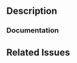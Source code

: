 <!--
  Have any questions? Check out the contributing docs at https://github.com/area17/twill/blob/master/CONTRIBUTING.md, or
  ask in this Pull Request and a Twill maintainer will be happy to help :)
-->

## Description

<!-- Write a brief description of the changes introduced by this PR -->

### Documentation

<!--
  Where is this feature documented?

  - If docs exist:
    - Update any references, if relevant.
  - If no docs exist:
    - Create a stub for documentation including bullet points for how to use the feature, code snippets, etc.
-->

## Related Issues

<!--
  Link to the issue that is fixed by this PR (if there is one)
  e.g. Fixes #1234

  Link to an issue that is partially addressed by this PR (if there are any)
  e.g. Addresses #1234

  Link to related issues (if there are any)
  e.g. Related to #1234
-->
